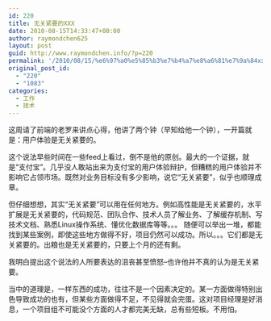 ```yaml
---
id: 220
title: 无关紧要的XXX
date: 2010-08-15T14:33:47+00:00
author: raymondchen625
layout: post
guid: http://www.raymondchen.info/?p=220
permalink: '/2010/08/15/%e6%97%a0%e5%85%b3%e7%b4%a7%e8%a6%81%e7%9a%84xxx/'
original_post_id:
  - "220"
  - "1083"
categories:
  - 工作
  - 技术
---
```

这周请了前端的老罗来讲点心得，他讲了两个钟（早知给他一个钟），一开篇就是：用户体验是无关紧要的。

这个说法早些时间在一些feed上看过，倒不是他的原创。最大的一个证据，就是“支付宝”。几乎没人敢站出来为支付宝的用户体验辩护，但糟糕的用户体验并不影响它占领市场。既然对业务目标没有多少影响，说它“无关紧要”，似乎也顺理成章。

但仔细想想，其实“无关紧要”可以用在任何地方。例如高性能是无关紧要的，水平扩展是无关紧要的，代码规范、团队合作、技术人员了解业务、了解缓存机制、写技术文档、熟悉Linux操作系统、懂优化数据库等等。。。 随便可以举出一堆，都能找到某些案例，即使这些地方做得不好，项目仍然可以成功。所以。。。它们都是无关紧要的。出粮也是无关紧要的，只要上个月的还有剩。

我明白提出这个说法的人所要表达的沮丧甚至愤怒&#8211;也许他并不真的认为是无关紧要。

当中的道理是，一样东西的成功，往往不是一个因素决定的。某一方面做得特别出色导致成功的也有，但某些方面做得不足，不见得就会完蛋。这对项目经理是好消息，一个项目组不可能没个方面的人才都完美无缺，总有些短板。不用怕。